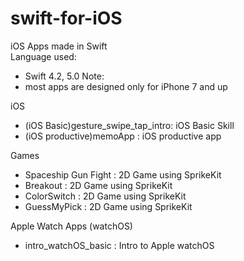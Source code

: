 # swift-for-iOS
iOS Apps made in Swift <br>
Language used:  
  - Swift 4.2, 5.0
Note: 
  - most apps are designed only for iPhone 7 and up

iOS
  - (iOS Basic)gesture_swipe_tap_intro: iOS Basic Skill <br>
  - (iOS productive)memoApp           : iOS productive app <br>
  
Games
  - Spaceship Gun Fight               : 2D Game using SprikeKit <br>
  - Breakout                          : 2D Game using SprikeKit <br>
  - ColorSwitch	                      : 2D Game using SprikeKit <br>
  - GuessMyPick	                      : 2D Game using SprikeKit <br>
  
Apple Watch Apps (watchOS)
  - intro_watchOS_basic	              : Intro to Apple watchOS <br>
